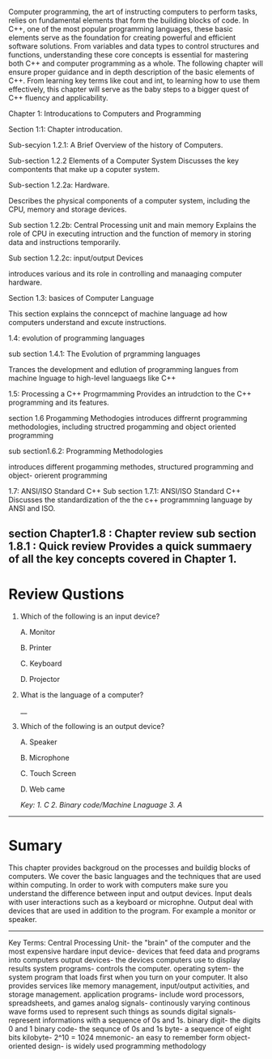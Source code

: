Computer programming, the art of instructing computers to perform tasks, relies on fundamental elements that form the building blocks of code. In C++, one of the most popular programming languages, these basic elements serve as the foundation for creating powerful and efficient software solutions. From variables and data types to control structures and functions, understanding these core concepts is essential for mastering both C++ and computer programming as a whole. The following chapter will ensure proper guidance and in depth description of the basic elements of C++. From learning key terms like cout and int, to learning how to use them effectively, this chapter will serve as the baby steps to a bigger quest of C++ fluency and applicability.

Chapter 1: Introducations to Computers and Programming

Section 1:1: Chapter introducation.

Sub-secyion 1.2.1: A Brief Overview of the history of Computers.

Sub-section 1.2.2 Elements of a Computer System Discusses the key compontents that make up a coputer system.

Sub-section 1.2.2a: Hardware.

Describes the physical components of a computer system, including the CPU, memory and storage devices.

Sub section 1.2.2b: Central Processing unit and main memory
 Explains the role of CPU in executing intruction and the function of memory in storing data and instructions temporarily.

 Sub section 1.2.2c: input/output Devices

 introduces various and its role in controlling and manaaging computer hardware.

 Section 1.3: basices of Computer Language

 This section explains the conncepct of machine language ad how computers understand and excute instructions.

 1.4: evolution of programming languages

 sub section 1.4.1: The Evolution of prgramming languages

 Trances the development and edlution of programming langues from machine
 lnguage to high-level languaegs like C++

 1.5: Processing a C++ Progrmamming 
 Provides an intrudction to the C++ programming and its features.

 section 1.6 Progamming Methodogies 
 introduces diffrernt programming methodologies, including structred
 progamming and object oriented programming 

 sub section1.6.2: Programming Methodologies

 introduces different progamming methodes, structured programming and object- orierent programming 

 1.7: ANSI/ISO Standard C++
Sub section 1.7.1: ANSI/ISO Standard C++
Discusses the standardization of the the c++ programmning language by ANSI and ISO.

section Chapter1.8 : Chapter review
sub section 1.8.1 : Quick review 
Provides a quick summaery of all the key concepts covered in Chapter 1.
-------
# Review Qustions 
 1. Which of the following is an input device?
   
    A. Monitor
	
    B. Printer 
	
    C. Keyboard
	
    D. Projector 

 2. What is the language of a computer?

	__

3. Which of the following is an output device?

   A. Speaker

   B. Microphone

   C. Touch Screen 

   D. Web came

   *Key: 1. C 2. Binary code/Machine Lnaguage 3. A*

-----
# Sumary

This chapter provides backgroud on the processes and buildig blocks of computers. We cover the basic languages and the techniques that are used within computing. In order to work with computers make sure you understand the difference between input and output devices. Input deals with user interactions such as a keyboard or microphne. Output deal with devices that are used in addition to the program. For example a monitor or speaker. 

-----
Key Terms:
Central Processing Unit- the "brain" of the computer and the most expensive hardare
input device- devices that feed data and programs into computers
output devices- the devices computers use to display results
system programs- controls the computer.
operating sytem- the system program that loads first when you turn on your computer. It also provides services like memory management, input/output activities, and storage management.
application programs- include word processors, spreadsheets, and games
analog signals- continously varying continous wave forms used to represent such things as sounds
digital signals- represent informations with a sequence of 0s and 1s. 
binary digit- the digits 0 and 1 
binary code- the sequnce of 0s and 1s
byte- a sequence of eight bits
kilobyte- 2^10 = 1024
mnemonic- an easy to remember form
object-oriented design- is widely used programming methodology
  

